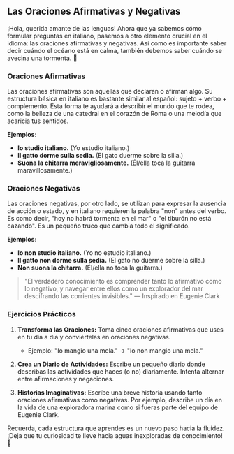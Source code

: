 ## Las Oraciones Afirmativas y Negativas

¡Hola, querida amante de las lenguas! Ahora que ya sabemos cómo formular preguntas en italiano, pasemos a otro elemento crucial en el idioma: las oraciones afirmativas y negativas. Así como es importante saber decir cuándo el océano está en calma, también debemos saber cuándo se avecina una tormenta. 🌊

### Oraciones Afirmativas

Las oraciones afirmativas son aquellas que declaran o afirman algo. Su estructura básica en italiano es bastante similar al español: sujeto + verbo + complemento. Esta forma te ayudará a describir el mundo que te rodea, como la belleza de una catedral en el corazón de Roma o una melodía que acaricia tus sentidos.

**Ejemplos:**

- **Io studio italiano.** (Yo estudio italiano.)
- **Il gatto dorme sulla sedia.** (El gato duerme sobre la silla.)
- **Suona la chitarra meravigliosamente.** (Él/ella toca la guitarra maravillosamente.)

### Oraciones Negativas

Las oraciones negativas, por otro lado, se utilizan para expresar la ausencia de acción o estado, y en italiano requieren la palabra "non" antes del verbo. Es como decir, "hoy no habrá tormenta en el mar" o "el tiburón no está cazando". Es un pequeño truco que cambia todo el significado.

**Ejemplos:**

- **Io non studio italiano.** (Yo no estudio italiano.)
- **Il gatto non dorme sulla sedia.** (El gato no duerme sobre la silla.)
- **Non suona la chitarra.** (Él/ella no toca la guitarra.)

> "El verdadero conocimiento es comprender tanto lo afirmativo como lo negativo, y navegar entre ellos como un explorador del mar descifrando las corrientes invisibles." — Inspirado en Eugenie Clark

### Ejercicios Prácticos

1. **Transforma las Oraciones:** Toma cinco oraciones afirmativas que uses en tu día a día y conviértelas en oraciones negativas.
   - Ejemplo: "Io mangio una mela." → "Io non mangio una mela."

2. **Crea un Diario de Actividades:** Escribe un pequeño diario donde describas las actividades que haces (o no) diariamente. Intenta alternar entre afirmaciones y negaciones.

3. **Historias Imaginativas:** Escribe una breve historia usando tanto oraciones afirmativas como negativas. Por ejemplo, describe un día en la vida de una exploradora marina como si fueras parte del equipo de Eugenie Clark.

Recuerda, cada estructura que aprendes es un nuevo paso hacia la fluidez. ¡Deja que tu curiosidad te lleve hacia aguas inexploradas de conocimiento! 🌟
